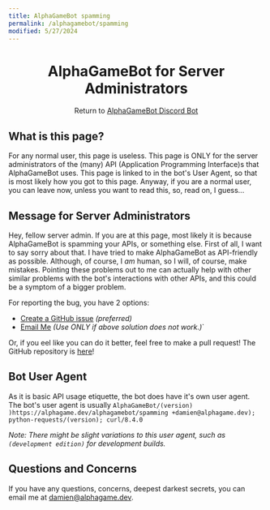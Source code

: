 ```yaml
---
title: AlphaGameBot spamming
permalink: /alphagamebot/spamming
modified: 5/27/2024
---
```


<h1 align="center">AlphaGameBot for Server Administrators</h1>

<p align="center">
    Return to <a href="/alphagamebot">AlphaGameBot Discord Bot</a>
</p>

## What is this page?
For any normal user, this page is useless.  This page is ONLY for the server administrators of the (many) API (Application Programming Interface)s that AlphaGameBot uses.  This page is linked to in the bot's User Agent, so that is most likely how you got to this page.  Anyway, if you are a normal user, you can leave now, unless you want to read this, so, read on, I guess...

## Message for Server Administrators
Hey, fellow server admin.  If you are at this page, most likely it is because AlphaGameBot is spamming your APIs, or something else.  First of all, I want to say sorry about that.  I have tried to make AlphaGameBot as API-friendly as possible.  Although, of course, I *am* human, so I will, of course, make mistakes.  Pointing these problems out to me can actually help with other similar problems with the bot's interactions with other APIs, and this could be a symptom of a bigger problem.

For reporting the bug, you have 2 options:
* [Create a GitHub issue](https://github.com/AlphaGameBot/AlphaGameBot/issues/new) *(preferred)*
* [Email Me](mailto:damien@alphagame.dev) *(Use ONLY if above solution does not work.)*`

Or, if you eel like you can do it better, feel free to make a pull request!  The GitHub repository is [here](https://github.com/AlphaGameBot/AlphaGameBot)!
## Bot User Agent
As it is basic API usage etiquette, the bot does have it's own user agent.  The bot's user agent is usually `AlphaGameBot/(version) )https://alphagame.dev/alphagamebot/spamming +damien@alphagame.dev); python-requests/(version); curl/8.4.0`

*Note: There might be slight variations to this user agent, such as `(development edition)` for development builds.*

## Questions and Concerns
If you have any questions, concerns, deepest darkest secrets, you can email me at [damien@alphagame.dev](mailto:damien@alphagame.dev).